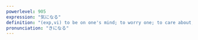 ```yaml
---
powerlevel: 905
expression: "気になる"
definition: "(exp,vi) to be on one's mind; to worry one; to care about; to be bothered by; to feel uneasy; to be anxious; to feel inclined"
pronunciation: "きになる"
---
```

